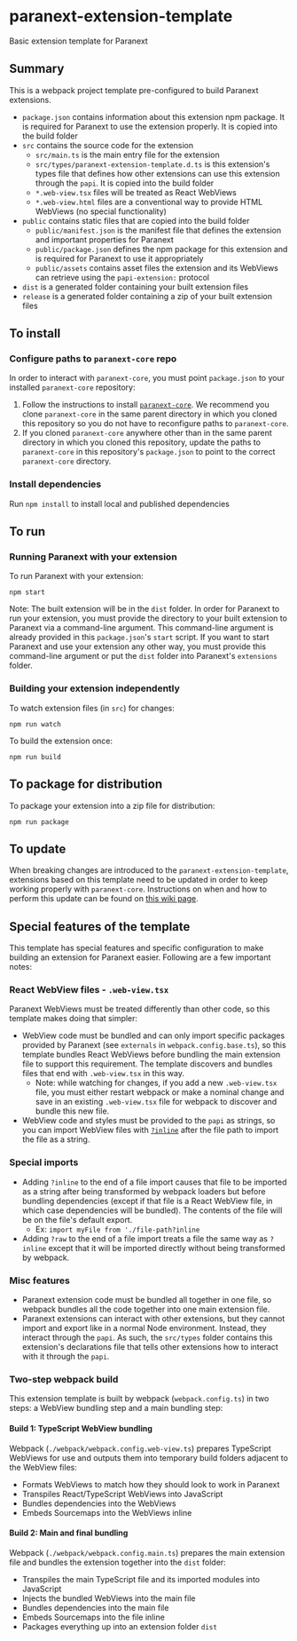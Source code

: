 # paranext-extension-template

Basic extension template for Paranext

## Summary

This is a webpack project template pre-configured to build Paranext extensions.

- `package.json` contains information about this extension npm package. It is required for Paranext to use the extension properly. It is copied into the build folder
- `src` contains the source code for the extension
  - `src/main.ts` is the main entry file for the extension
  - `src/types/paranext-extension-template.d.ts` is this extension's types file that defines how other extensions can use this extension through the `papi`. It is copied into the build folder
  - `*.web-view.tsx` files will be treated as React WebViews
  - `*.web-view.html` files are a conventional way to provide HTML WebViews (no special functionality)
- `public` contains static files that are copied into the build folder
  - `public/manifest.json` is the manifest file that defines the extension and important properties for Paranext
  - `public/package.json` defines the npm package for this extension and is required for Paranext to use it appropriately
  - `public/assets` contains asset files the extension and its WebViews can retrieve using the `papi-extension:` protocol
- `dist` is a generated folder containing your built extension files
- `release` is a generated folder containing a zip of your built extension files

## To install

### Configure paths to `paranext-core` repo

In order to interact with `paranext-core`, you must point `package.json` to your installed `paranext-core` repository:

1. Follow the instructions to install [`paranext-core`](https://github.com/paranext/paranext-core#developer-install). We recommend you clone `paranext-core` in the same parent directory in which you cloned this repository so you do not have to reconfigure paths to `paranext-core`.
2. If you cloned `paranext-core` anywhere other than in the same parent directory in which you cloned this repository, update the paths to `paranext-core` in this repository's `package.json` to point to the correct `paranext-core` directory.

### Install dependencies

Run `npm install` to install local and published dependencies

## To run

### Running Paranext with your extension

To run Paranext with your extension:

`npm start`

Note: The built extension will be in the `dist` folder. In order for Paranext to run your extension, you must provide the directory to your built extension to Paranext via a command-line argument. This command-line argument is already provided in this `package.json`'s `start` script. If you want to start Paranext and use your extension any other way, you must provide this command-line argument or put the `dist` folder into Paranext's `extensions` folder.

### Building your extension independently

To watch extension files (in `src`) for changes:

`npm run watch`

To build the extension once:

`npm run build`

## To package for distribution

To package your extension into a zip file for distribution:

`npm run package`

## To update

When breaking changes are introduced to the `paranext-extension-template`, extensions based on this template need to be updated in order to keep working properly with `paranext-core`. Instructions on when and how to perform this update can be found on [this wiki page](https://github.com/paranext/paranext-extension-template/wiki/Merging-Template-Changes-into-Your-Extension).

## Special features of the template

This template has special features and specific configuration to make building an extension for Paranext easier. Following are a few important notes:

### React WebView files - `.web-view.tsx`

Paranext WebViews must be treated differently than other code, so this template makes doing that simpler:

- WebView code must be bundled and can only import specific packages provided by Paranext (see `externals` in `webpack.config.base.ts`), so this template bundles React WebViews before bundling the main extension file to support this requirement. The template discovers and bundles files that end with `.web-view.tsx` in this way.
  - Note: while watching for changes, if you add a new `.web-view.tsx` file, you must either restart webpack or make a nominal change and save in an existing `.web-view.tsx` file for webpack to discover and bundle this new file.
- WebView code and styles must be provided to the `papi` as strings, so you can import WebView files with [`?inline`](#special-imports) after the file path to import the file as a string.

### Special imports

- Adding `?inline` to the end of a file import causes that file to be imported as a string after being transformed by webpack loaders but before bundling dependencies (except if that file is a React WebView file, in which case dependencies will be bundled). The contents of the file will be on the file's default export.
  - Ex: `import myFile from './file-path?inline`
- Adding `?raw` to the end of a file import treats a file the same way as `?inline` except that it will be imported directly without being transformed by webpack.

### Misc features

- Paranext extension code must be bundled all together in one file, so webpack bundles all the code together into one main extension file.
- Paranext extensions can interact with other extensions, but they cannot import and export like in a normal Node environment. Instead, they interact through the `papi`. As such, the `src/types` folder contains this extension's declarations file that tells other extensions how to interact with it through the `papi`.

### Two-step webpack build

This extension template is built by webpack (`webpack.config.ts`) in two steps: a WebView bundling step and a main bundling step:

#### Build 1: TypeScript WebView bundling

Webpack (`./webpack/webpack.config.web-view.ts`) prepares TypeScript WebViews for use and outputs them into temporary build folders adjacent to the WebView files:

- Formats WebViews to match how they should look to work in Paranext
- Transpiles React/TypeScript WebViews into JavaScript
- Bundles dependencies into the WebViews
- Embeds Sourcemaps into the WebViews inline

#### Build 2: Main and final bundling

Webpack (`./webpack/webpack.config.main.ts`) prepares the main extension file and bundles the extension together into the `dist` folder:

- Transpiles the main TypeScript file and its imported modules into JavaScript
- Injects the bundled WebViews into the main file
- Bundles dependencies into the main file
- Embeds Sourcemaps into the file inline
- Packages everything up into an extension folder `dist`
